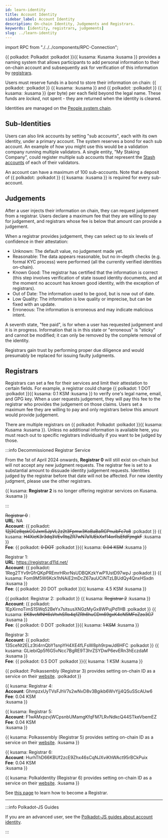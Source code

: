 ```yaml
---
id: learn-identity
title: Account Identity
sidebar_label: Account Identity
description: On-chain Identity, Judgements and Registrars.
keywords: [identity, registrars, judgements]
slug: ../learn-identity
---
```


import RPC from "./../../components/RPC-Connection";

{{ polkadot: Polkadot :polkadot }}{{ kusama: Kusama :kusama }} provides a naming system that allows
participants to add personal information to their on-chain account and subsequently ask for
verification of this information by [registrars](#registrars).

Users must reserve funds in a bond to store their information on chain:
{{ polkadot: <RPC network="polkadotpeople" path="consts.identity.basicDeposit" defaultValue={2001700000} filter="humanReadable"/> :polkadot }}
{{ kusama: <RPC network="kusamapeople" path="consts.identity.basicDeposit" defaultValue={6672333321} filter="humanReadable"/> :kusama }}
and
{{ polkadot: <RPC network="polkadotpeople" path="consts.identity.byteDeposit" defaultValue={100000} filter="humanReadable"/> :polkadot }}
{{ kusama: <RPC network="kusamapeople" path="consts.identity.byteDeposit" defaultValue={333333} filter="humanReadable"/> :kusama }}
(per byte) per each field beyond the legal name. These funds are _locked_, not spent - they are
returned when the identity is cleared.

Identities are managed on the [People system chain](./learn-system-chains.md).

## Sub-Identities

Users can also link accounts by setting "sub accounts", each with its own identity, under a primary
account. The system reserves a bond for each sub account. An example of how you might use this would
be a validation company running multiple validators. A single entity, "My Staking Company", could
register multiple sub accounts that represent the [Stash accounts](learn-cryptography.md) of each of
their validators.

An account can have a maximum of 100 sub-accounts. Note that a deposit of
{{ polkadot: <RPC network="polkadotpeople" path="consts.identity.subAccountDeposit" defaultValue={200530000000} filter="humanReadable"/> :polkadot }}
{{ kusama: <RPC network="kusamapeople" path="consts.identity.subAccountDeposit" defaultValue={6666000000} filter="humanReadable"/> :kusama }}
is required for every sub-account.

## Judgements

After a user injects their information on chain, they can request judgement from a registrar. Users
declare a maximum fee that they are willing to pay for judgement, and registrars whose fee is below
that amount can provide a judgement.

When a registrar provides judgement, they can select up to six levels of confidence in their
attestation:

- Unknown: The default value, no judgement made yet.
- Reasonable: The data appears reasonable, but no in-depth checks (e.g. formal KYC process) were
  performed (all the currently verified identities on-chain).
- Known Good: The registrar has certified that the information is correct (this step involves
  verification of state issued identity documents, and at the moment no account has known good
  identity, with the exception of registrars).
- Out of Date: The information used to be good, but is now out of date.
- Low Quality: The information is low quality or imprecise, but can be fixed with an update.
- Erroneous: The information is erroneous and may indicate malicious intent.

A seventh state, "fee paid", is for when a user has requested judgement and it is in progress.
Information that is in this state or "erroneous" is "sticky" and cannot be modified; it can only be
removed by the complete removal of the identity.

Registrars gain trust by performing proper due diligence and would presumably be replaced for
issuing faulty judgments.

## Registrars

Registrars can set a fee for their services and limit their attestation to certain fields. For
example, a registrar could charge {{ polkadot: 1 DOT :polkadot }}{{ kusama: 0.1 KSM :kusama }} to
verify one's legal name, email, and GPG key. When a user requests judgement, they will pay this fee
to the registrar who provides the judgement on those claims. Users set a maximum fee they are
willing to pay and only registrars below this amount would provide judgement.

There are multiple registrars on {{ polkadot: Polkadot :polkadot }}{{ kusama: Kusama :kusama }}.
Unless no additional information is available here, you must reach out to specific registrars
individually if you want to be judged by those.

:::info Decommissioned Registrar Service

From the 1st of April 2024 onwards, **Registrar 0** will still exist on-chain but will not accept
any new judgment requests. The registrar fee is set to a substantial amount to dissuade identity
judgement requests. Identities judged by the registrar before that date will not be affected. For
new identity judgment, please use the other registrars.

{{ kusama: **Registrar 2** is no longer offering registrar services on Kusama. :kusama }}

:::

~~Registrar 0~~ : <br /> **URL**: NA <br /> **Account**:
{{ polkadot: ~~12j3Cz8qskCGJxmSJpVL2z2t3Fpmw3KoBaBaRGPnuibFc7o8~~ :polkadot }}
{{ kusama: ~~H4XieK3r3dq3VEvRtqZR7wN7a1UEkXxf14orRsEfdFjmgkF~~ :kusama }} <br /> **Fee**:
{{ polkadot: ~~0 DOT~~ :polkadot }}{{ kusama:  ~~0.04 KSM~~ :kusama }} <br />

Registrar 1: <br /> **URL**: https://registrar.d11d.net/ <br /> **Account**:
{{ polkadot: 1Reg2TYv9rGfrQKpPREmrHRxrNsUDBQKzkYwP1UstD97wpJ :polkadot }}
{{ kusama: Fom9M5W6Kck1hNAiE2mDcZ67auUCiNTzLBUdQy4QnxHSxdn :kusama }} <br /> **Fee**:
{{ polkadot: 20 DOT :polkadot }}{{ kusama: 4.5 KSM :kusama }} <br />

{{ polkadot: Registrar 2: :polkadot }} {{ kusama: ~~Registrar 2~~ :kusama }} <br /> **Account**:
{{ polkadot: 1EpXirnoTimS1SWq52BeYx7sitsusXNGzMyGx8WPujPd1HB :polkadot }}
{{ kusama: ~~EK8veMNH6sVtvhSRo4q1ZRh6huCDm69gxK4eN5MFoZzo3G7~~  :kusama }} <br /> **Fee**:
{{ polkadot: 0 DOT :polkadot }}{{ kusama: ~~1 KSM~~ :kusama }} <br />

Registrar 3: <br /> **Account**:
{{ polkadot: 13SceNt2ELz3ti4rnQbY1snpYH4XE4fLFsW8ph9rpwJd6HFC :polkadot }}
{{ kusama: GLiebiQp5f6G5vNcc7BgRE9T3hrZSYDwP6evERn3hEczdaM :kusama }} <br /> **Fee**:
{{ polkadot: 0.5 DOT :polkadot }}{{ kusama: 1 KSM :kusama }} <br />

{{ polkadot: Polkassembly (Registrar 3) provides setting on-chain ID as a service on their [website](https://polkadot.polkassembly.io/). :polkadot }}

{{ kusama: Registrar 4: <br /> **Account**: GhmpzxUyTVsFJhV7s2wNvD8v3Bgikb6WvYjj4QSuSScAUw6 <br /> **Fee**: 0.04 KSM <br /> :kusama }}

{{ kusama: Registrar 5: <br /> **Account**: F1wAMxpzvjWCpsnbUMamgKfqFM7LRvNdkcQ44STkeVbemEZ <br /> **Fee**: 0.04 KSM <br /> :kusama }}

{{ kusama: Polkassembly (Registrar 5) provides setting on-chain ID as a service on their [website](https://kusama.polkassembly.io/). :kusama }}

{{ kusama: Registrar 6: <br /> **Account**: HurhThD66KBUf2zcE9Zhx46sCqNJXviKhWAct95rBCkPuix <br /> **Fee**: 0.04 KSM <br /> :kusama }}

{{ kusama: PolkaIdentity (Registrar 6) provides setting on-chain ID as a service on their [website](https://polkaidentity.com/). :kusama }}

See [this page](./learn-guides-identity.md#registrars) to learn how to become a Registrar.

---

:::info Polkadot-JS Guides

If you are an advanced user, see the
[Polkadot-JS guides about account identity](./learn-guides-identity.md).

:::
